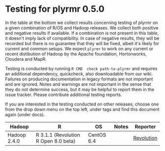 # Testing for plyrmr 0.5.0

In the table at the bottom we collect results concerning testing of plyrmr on a given combination of R/OS and Hadoop releases. We collect both positive and negative results if available. If a combination is not present in this table, it doesn't imply lack of compatibility. In case of negative results, they will be recorded but there is no guarantee that they will be fixed, albeit it's likely for current and common setups. We expect `plyrmr` to work on any current or recent distibution of Hadoop by the Apache foundation, Hortonworks, Cloudera and MapR.

Testing is conducted by running `R CMD  check path-to-plyrmr` and requires an additional dependency, quickcheck, also downloadable from our wiki. Failures on producing documentation in legacy formats are not important and are ignored. Notes and warnings are not important in the sense that they do not determine success, but it may be helpful to report them in the issue tracker. Please contribute additional testing reports. 

If you are interested in the testing conducted on other releases, choose one from the drop down menu on the top left, under tags and find this document again (under docs). 

<table>

<thead>
<tr><th>Hadoop</th><th>R</th><th>OS</th><th>Notes</th><th>Reporter</th></tr>
</thead>

<tbody>
<tr>
  <td>Hadoop 2.4.0</td>
  <td>R 3.1.1 (Revolution R Open 8.0 beta)</td>
  <td>CentOS 6.4</td>
  <td></td>
  <td><a href=mailto:rhadoop@revolutionanalytics.com>Revolution</a></td>
</tr>
</tbody>

</table>
